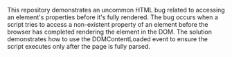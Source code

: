 This repository demonstrates an uncommon HTML bug related to accessing an element's properties before it's fully rendered. The bug occurs when a script tries to access a non-existent property of an element before the browser has completed rendering the element in the DOM.  The solution demonstrates how to use the DOMContentLoaded event to ensure the script executes only after the page is fully parsed.